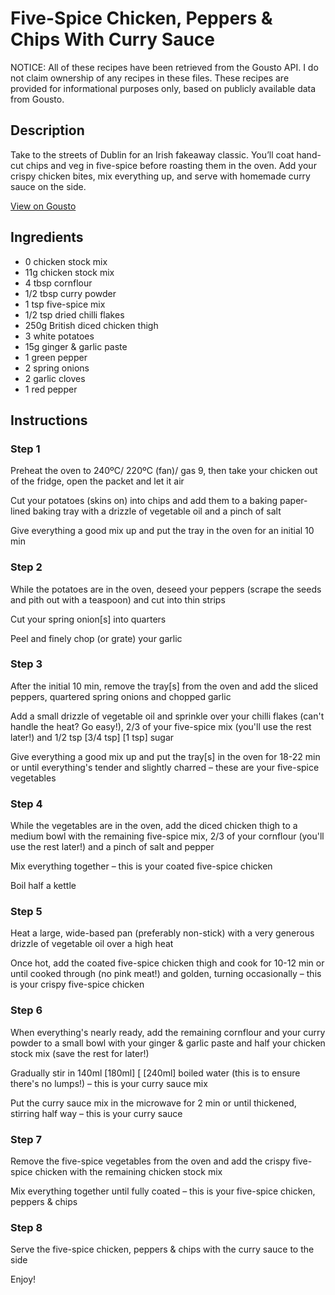 # Five-Spice Chicken, Peppers & Chips With Curry Sauce

NOTICE: All of these recipes have been retrieved from the Gousto API. I do not claim ownership of any recipes in these files. These recipes are provided for informational purposes only, based on publicly available data from Gousto.

## Description

Take to the streets of Dublin for an Irish fakeaway classic. You’ll coat hand-cut chips and veg in five-spice before roasting them in the oven. Add your crispy chicken bites, mix everything up, and serve with homemade curry sauce on the side.

[View on Gousto](https://www.gousto.co.uk/recipes/cookbook/five-spice-chicken-peppers-chips-with-curry-sauce)

## Ingredients

- 0 chicken stock mix
- 11g chicken stock mix
- 4 tbsp cornflour
- 1/2 tbsp curry powder
- 1 tsp five-spice mix
- 1/2 tsp dried chilli flakes
- 250g British diced chicken thigh
- 3 white potatoes
- 15g ginger & garlic paste
- 1 green pepper
- 2 spring onions
- 2 garlic cloves
- 1 red pepper

## Instructions


### Step 1

Preheat the oven to 240ºC/ 220ºC (fan)/ gas 9, then take your chicken out of the fridge, open the packet and let it air

Cut your potatoes (skins on) into chips and add them to a baking paper-lined baking tray with a drizzle of vegetable oil and a pinch of salt

Give everything a good mix up and put the tray in the oven for an initial 10 min


### Step 2

While the potatoes are in the oven, deseed your peppers (scrape the seeds and pith out with a teaspoon) and cut into thin strips

Cut your spring onion[s] into quarters

Peel and finely chop (or grate) your garlic


### Step 3

After the initial 10 min, remove the tray[s] from the oven and add the sliced peppers, quartered spring onions and chopped garlic

Add a small drizzle of vegetable oil and sprinkle over your chilli flakes (can't handle the heat? Go easy!), 2/3 of your five-spice mix (you'll use the rest later!) and 1/2 tsp <span class="text-purple">[3/4 tsp]</span><span class="text-danger"> [1 tsp]</span> sugar

Give everything a good mix up and put the tray<span class="text-danger">[s]</span> in the oven for 18-22 min or until everything's tender and slightly charred – these are your five-spice vegetables


### Step 4

While the vegetables are in the oven, add the diced chicken thigh to a medium bowl with the remaining five-spice mix, 2/3 of your cornflour (you'll use the rest later!) and a pinch of salt and pepper

Mix everything together – this is your coated five-spice chicken

Boil half a kettle


### Step 5

Heat a large, wide-based pan (preferably non-stick) with a very generous drizzle of vegetable oil over a high heat

Once hot, add the coated five-spice chicken thigh and cook for 10-12 min or until cooked through (no pink meat!) and golden, turning occasionally – this is your crispy five-spice chicken


### Step 6

When everything's nearly ready, add the remaining cornflour and your curry powder to a small bowl with your ginger & garlic paste and half your chicken stock mix (save the rest for later!)

Gradually stir in 140ml <span class="text-purple">[180ml]</span> [ <span class="text-danger">[240ml] </span>boiled water (this is to ensure there's no lumps!) – this is your curry sauce mix

Put the curry sauce mix in the microwave for 2 min or until thickened, stirring half way – this is your curry sauce


### Step 7

Remove the five-spice vegetables from the oven and add the crispy five-spice chicken with the remaining chicken stock mix

Mix everything together until fully coated – this is your five-spice chicken, peppers & chips

### Step 8

Serve the five-spice chicken, peppers & chips with the curry sauce to the side

Enjoy!

